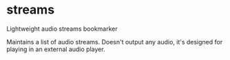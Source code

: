 # streams
Lightweight audio streams bookmarker

Maintains a list of audio streams. Doesn't output any audio, it's designed for playing in an external audio player.

